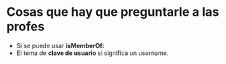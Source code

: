 # Cosas que hay que preguntarle a las profes
- Si se puede usar **isMemberOf:**
- El tema de **clave de usuario** si significa un username.
